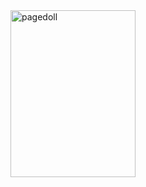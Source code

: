 <!--Pagedoll--><img src="https://files.catbox.moe/mdc54t.gif" alt="pagedoll" style="max-width: 200px;" class="fr-fic fr-dii" width="199.964" height="266.964"></a>
</div>
